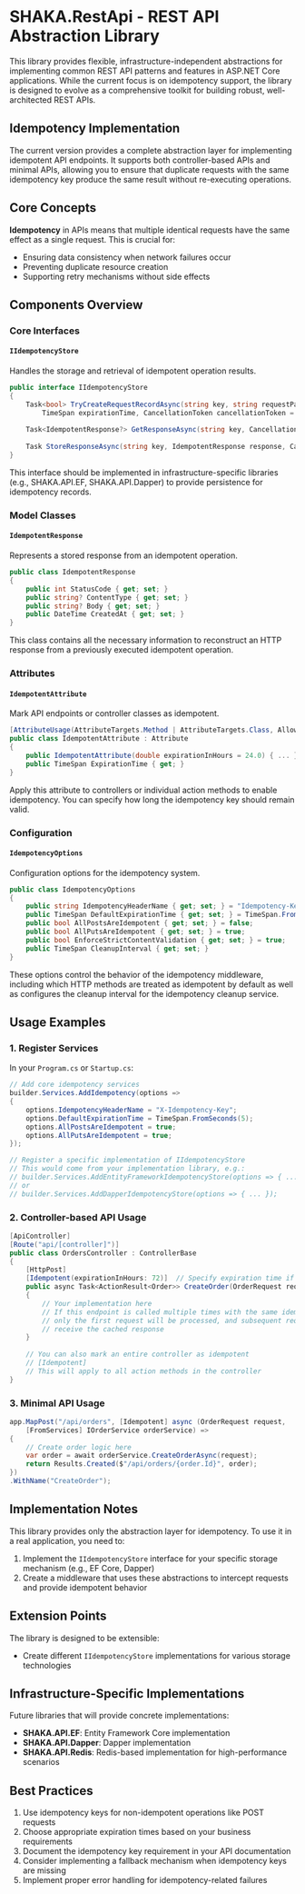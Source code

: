 # SHAKA.RestApi - REST API Abstraction Library

This library provides flexible, infrastructure-independent abstractions for implementing common REST API patterns and features in ASP.NET Core applications. While the current focus is on idempotency support, the library is designed to evolve as a comprehensive toolkit for building robust, well-architected REST APIs.

## Idempotency Implementation

The current version provides a complete abstraction layer for implementing idempotent API endpoints. It supports both controller-based APIs and minimal APIs, allowing you to ensure that duplicate requests with the same idempotency key produce the same result without re-executing operations.

## Core Concepts

**Idempotency** in APIs means that multiple identical requests have the same effect as a single request. This is crucial for:
- Ensuring data consistency when network failures occur
- Preventing duplicate resource creation
- Supporting retry mechanisms without side effects

## Components Overview

### Core Interfaces

#### `IIdempotencyStore`

Handles the storage and retrieval of idempotent operation results.

```csharp
public interface IIdempotencyStore
{
    Task<bool> TryCreateRequestRecordAsync(string key, string requestPath, string requestMethod, 
        TimeSpan expirationTime, CancellationToken cancellationToken = default);
    
    Task<IdempotentResponse?> GetResponseAsync(string key, CancellationToken cancellationToken = default);
    
    Task StoreResponseAsync(string key, IdempotentResponse response, CancellationToken cancellationToken = default);
}
```

This interface should be implemented in infrastructure-specific libraries (e.g., SHAKA.API.EF, SHAKA.API.Dapper) to provide persistence for idempotency records.

### Model Classes

#### `IdempotentResponse`

Represents a stored response from an idempotent operation.

```csharp
public class IdempotentResponse
{
    public int StatusCode { get; set; }
    public string? ContentType { get; set; }
    public string? Body { get; set; }
    public DateTime CreatedAt { get; set; }
}
```

This class contains all the necessary information to reconstruct an HTTP response from a previously executed idempotent operation.

### Attributes

#### `IdempotentAttribute`

Mark API endpoints or controller classes as idempotent.

```csharp
[AttributeUsage(AttributeTargets.Method | AttributeTargets.Class, AllowMultiple = false)]
public class IdempotentAttribute : Attribute
{
    public IdempotentAttribute(double expirationInHours = 24.0) { ... }
    public TimeSpan ExpirationTime { get; }
}
```

Apply this attribute to controllers or individual action methods to enable idempotency. You can specify how long the idempotency key should remain valid.

### Configuration

#### `IdempotencyOptions`

Configuration options for the idempotency system.

```csharp
public class IdempotencyOptions
{
    public string IdempotencyHeaderName { get; set; } = "Idempotency-Key";
    public TimeSpan DefaultExpirationTime { get; set; } = TimeSpan.FromHours(24);
    public bool AllPostsAreIdempotent { get; set; } = false;
    public bool AllPutsAreIdempotent { get; set; } = true;
    public bool EnforceStrictContentValidation { get; set; } = true;
    public TimeSpan CleanupInterval { get; set; }
}
```

These options control the behavior of the idempotency middleware, including which HTTP methods are treated as idempotent by default as well
as configures the cleanup interval for the idempotency cleanup service.

## Usage Examples

### 1. Register Services

In your `Program.cs` or `Startup.cs`:

```csharp
// Add core idempotency services
builder.Services.AddIdempotency(options =>
{
    options.IdempotencyHeaderName = "X-Idempotency-Key";
    options.DefaultExpirationTime = TimeSpan.FromSeconds(5);
    options.AllPostsAreIdempotent = true;
    options.AllPutsAreIdempotent = true;
});

// Register a specific implementation of IIdempotencyStore
// This would come from your implementation library, e.g.:
// builder.Services.AddEntityFrameworkIdempotencyStore(options => { ... });
// or
// builder.Services.AddDapperIdempotencyStore(options => { ... });
```

### 2. Controller-based API Usage

```csharp
[ApiController]
[Route("api/[controller]")]
public class OrdersController : ControllerBase
{
    [HttpPost]
    [Idempotent(expirationInHours: 72)]  // Specify expiration time if needed
    public async Task<ActionResult<Order>> CreateOrder(OrderRequest request)
    {
        // Your implementation here
        // If this endpoint is called multiple times with the same idempotency key,
        // only the first request will be processed, and subsequent requests will
        // receive the cached response
    }
    
    // You can also mark an entire controller as idempotent
    // [Idempotent]
    // This will apply to all action methods in the controller
}
```

### 3. Minimal API Usage

```csharp
app.MapPost("/api/orders", [Idempotent] async (OrderRequest request, 
    [FromServices] IOrderService orderService) => 
{
    // Create order logic here
    var order = await orderService.CreateOrderAsync(request);
    return Results.Created($"/api/orders/{order.Id}", order);
})
.WithName("CreateOrder");
```

## Implementation Notes

This library provides only the abstraction layer for idempotency. To use it in a real application, you need to:

1. Implement the `IIdempotencyStore` interface for your specific storage mechanism (e.g., EF Core, Dapper)
2. Create a middleware that uses these abstractions to intercept requests and provide idempotent behavior

## Extension Points

The library is designed to be extensible:

- Create different `IIdempotencyStore` implementations for various storage technologies

## Infrastructure-Specific Implementations

Future libraries that will provide concrete implementations:

- **SHAKA.API.EF**: Entity Framework Core implementation
- **SHAKA.API.Dapper**: Dapper implementation
- **SHAKA.API.Redis**: Redis-based implementation for high-performance scenarios

## Best Practices

1. Use idempotency keys for non-idempotent operations like POST requests
2. Choose appropriate expiration times based on your business requirements
3. Document the idempotency key requirement in your API documentation
4. Consider implementing a fallback mechanism when idempotency keys are missing
5. Implement proper error handling for idempotency-related failures
